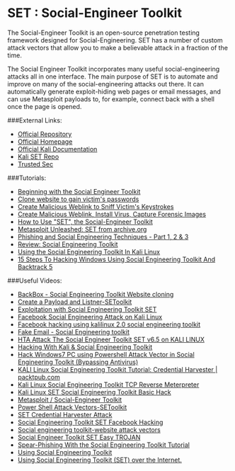 # SET : Social-Engineer Toolkit

The Social-Engineer Toolkit is an open-source penetration testing framework designed for Social-Engineering. SET has a number of custom attack vectors that allow you to make a believable attack in a fraction of the time.

The Social Engineer Toolkit incorporates many useful social-engineering attacks all in one interface. The main purpose of SET is to automate and improve on many of the social-engineering attacks out there. It can automatically generate exploit-hiding web pages or email messages, and can use Metasploit payloads to, for example, connect back with a shell once the page is opened. 

###External Links:
- [Official Repository](https://github.com/trustedsec/social-engineer-toolkit)
- [Official Homepage](https://www.trustedsec.com/social-engineer-toolkit/)
- [Official Kali Documentation](http://tools.kali.org/information-gathering/set)
- [Kali SET Repo](http://git.kali.org/gitweb/?p=packages/set.git;a=summary)
- [Trusted Sec](https://www.trustedsec.com)

###Tutorials:
- [Beginning with the Social Engineer Toolkit](http://www.social-engineer.org/framework/se-tools/computer-based/social-engineer-toolkit-set/)
- [Clone website to gain victim's passwords](http://www.computersecuritystudent.com/UNIX/BACKTRACK/BACKTRACK5R1/lesson3/)
- [Create Malicious Weblink to Sniff Victim's Keystrokes](http://www.computersecuritystudent.com/UNIX/BACKTRACK/BACKTRACK5R1/lesson4/index.html)
- [Create Malicious Weblink, Install Virus, Capture Forensic Images](http://www.computersecuritystudent.com/UNIX/BACKTRACK/BACKTRACK5R1/lesson4/index.html)
- [How to Use "SET", the Social-Engineer Toolkit](http://null-byte.wonderhowto.com/how-to/use-set-social-engineer-toolkit-0147454/)
- [Metasploit Unleashed: SET from archive.org](https://web.archive.org/web/20111128175039/http://www.offensive-security.com/metasploit-unleashed/SET)
- [Phishing and Social Engineering Techniques - Part 1, 2 & 3](http://resources.infosecinstitute.com/phishing-and-social-engineering-techniques/)
- [Review: Social Engineering Toolkit](https://www.exploit-db.com/docs/17701.pdf)
- [Using the Social Engineering Toolkit In Kali Linux](http://www.fixedbyvonnie.com/2015/06/using-the-social-engineering-toolkit-in-kali-linux/)
- [15 Steps To Hacking Windows Using Social Engineering Toolkit And Backtrack 5](http://www.hacking-tutorial.com/hacking-tutorial/15-step-to-hacking-windows-using-social-engineering-toolkit-and-backtrack-5/)

###Useful Videos:
- [BackBox - Social Engineering Toolkit Website cloning](https://www.youtube.com/watch?v=GHGkt3A5h1w)
- [Create a Payload and Listner-SEToolkit](https://www.youtube.com/watch?v=TqVWokVkG5I)
- [Exploitation with Social Engineering Toolkit SET](https://www.youtube.com/watch?v=cosWCrXSpt8)
- [Facebook Social Engineering Attack on Kali Linux](https://www.youtube.com/watch?v=vsElAz0dFPE)
- [Facebook hacking using kalilinux 2.0 social engineering toolkit](https://www.youtube.com/watch?v=iFEfYb6qKhg)
- [Fake Email - Social Engineering toolkit](https://www.youtube.com/watch?v=hfcJ3shIKbk)
- [HTA Attack The Social Engineer Toolkit SET v6.5 on KALI LINUX](https://www.youtube.com/watch?v=T3Ud9QfaRE4)
- [Hacking With Kali & Social Engineering Toolkit](https://www.youtube.com/watch?v=6jbSDCxppjE)
- [Hack Windows7 PC using Powershell Attack Vector in Social Engineering Toolkit (Bypassing Antivirus)](https://www.youtube.com/watch?v=usR-P_OG-C4)
- [KALI Linux Social Engineering Toolkit Tutorial: Credential Harvester | packtpub.com](https://www.youtube.com/watch?v=BOxKOV9_4EA)
- [Kali Linux Social Engineering Toolkit TCP Reverse Meterpreter](https://www.youtube.com/watch?v=y58-AquLD6A)
- [Kali Linux SET Social Engineering Toolkit Basic Hack](https://www.youtube.com/watch?v=SUuV2KslBIo)
- [Metasploit / Social-Engineer Toolkit](https://www.youtube.com/watch?v=pbWTrF_K9pI)
- [Power Shell Attack Vectors-SEToolkit](https://www.youtube.com/watch?v=MXaPD5Smr5Y)
- [SET Credential Harvester Attack](https://www.youtube.com/watch?v=yV2BsfRinfY)
- [Social Engineering Toolkit SET Facebook Hacking](https://www.youtube.com/watch?v=PBXDLNkkKWU)
- [Social engineering toolkit-website attack vectors](https://www.youtube.com/watch?v=Iw-HrQ4DP0E)
- [Social Engineer Toolkit SET Easy TROJAN](https://www.youtube.com/watch?v=2LdkshTgAhs)
- [Spear-Phishing With the Social Engineering Toolkit Tutorial](https://www.youtube.com/watch?v=5BY_vYOik_U)
- [Using Social Engineering Toolkit](https://www.youtube.com/playlist?list=PL2SUsWKTO12CGGJyIcmcK0BLJdCPMv--R)
- [Using Social Engineering Toolkit (SET) over the Internet.](https://www.youtube.com/watch?v=GTrvbSOAPQ0)